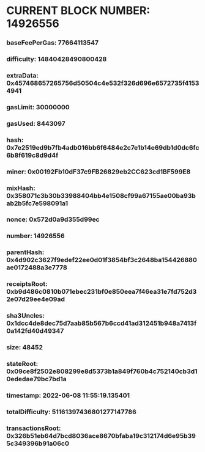 # CURRENT BLOCK NUMBER: 14926556

### baseFeePerGas: 77664113547
### difficulty: 14840428490800428
### extraData: 0x457468657265756d50504c4e532f326d696e6572735f41534941
### gasLimit: 30000000
### gasUsed: 8443097
### hash: 0x7e2519ed9b7fb4adb016bb6f6484e2c7e1b14e69db1d0dc6fc6b8f619c8d9d4f
### miner: 0x00192Fb10dF37c9FB26829eb2CC623cd1BF599E8
### mixHash: 0x358071c3b30b33988404bb4e1508cf99a67155ae00ba93bab2b5fc7e598091a1
### nonce: 0x572d0a9d355d99ec
### number: 14926556
### parentHash: 0x4d902c3627f9edef22ee0d01f3854bf3c2648ba154426880ae0172488a3e7778
### receiptsRoot: 0xb9d486c0810b071ebec231bf0e850eea7f46ea31e7fd752d32e07d29ee4e09ad
### sha3Uncles: 0x1dcc4de8dec75d7aab85b567b6ccd41ad312451b948a7413f0a142fd40d49347
### size: 48452
### stateRoot: 0x09ce8f2502e808299e8d5373b1a849f760b4c752140cb3d10ededae79bc7bd1a
### timestamp: 2022-06-08 11:55:19.135401
### totalDifficulty: 51161397436801277147786
### transactionsRoot: 0x326b51eb64d7bcd8036ace8670bfaba19c312174d6e95b395c349396b91a06c0

